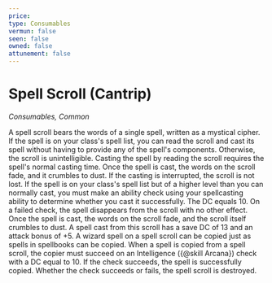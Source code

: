 ```yaml
---
price: 
type: Consumables
vermun: false
seen: false
owned: false
attunement: false
---
```

# Spell Scroll (Cantrip)

*Consumables, Common*

A spell scroll bears the words of a single spell, written as a mystical cipher. If the spell is on your class's spell list, you can read the scroll and cast its spell without having to provide any of the spell's components. Otherwise, the scroll is unintelligible. Casting the spell by reading the scroll requires the spell's normal casting time. Once the spell is cast, the words on the scroll fade, and it crumbles to dust. If the casting is interrupted, the scroll is not lost. If the spell is on your class's spell list but of a higher level than you can normally cast, you must make an ability check using your spellcasting ability to determine whether you cast it successfully. The DC equals 10. On a failed check, the spell disappears from the scroll with no other effect. Once the spell is cast, the words on the scroll fade, and the scroll itself crumbles to dust. A spell cast from this scroll has a save DC of 13 and an attack bonus of +5. A wizard spell on a spell scroll can be copied just as spells in spellbooks can be copied. When a spell is copied from a spell scroll, the copier must succeed on an Intelligence ({@skill Arcana}) check with a DC equal to 10. If the check succeeds, the spell is successfully copied. Whether the check succeeds or fails, the spell scroll is destroyed.
